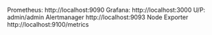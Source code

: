 
Prometheus:   http://localhost:9090 
Grafana:      http://localhost:3000
U/P:          admin/admin
Alertmanager  http://localhost:9093
Node Exporter http://localhost:9100/metrics

